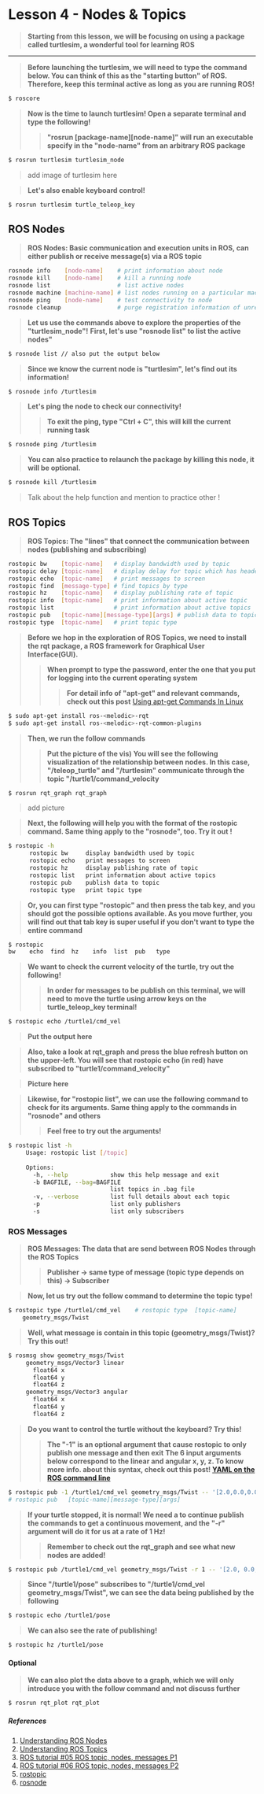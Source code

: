 # Lesson 4 - Nodes & Topics
> **Starting from this lesson, we will be focusing on using a package called turtlesim, a wonderful tool for learning ROS**
---

> **Before launching the turtlesim, we will need to type the command below. You can think of this as the "starting button" of ROS. Therefore, keep this terminal active as long as you are running ROS!**
```bash
$ roscore
```
> **Now is the time to launch turtlesim! Open a separate terminal and type the following!**
>> **"rosrun [package-name][node-name]" will run an executable specify in the "node-name" from an arbitrary ROS package**
```bash
$ rosrun turtlesim turtlesim_node
```
> add image of turtlesim here

>**Let's also enable keyboard control!**
```bash
$ rosrun turtlesim turtle_teleop_key
```

## ROS Nodes
>**ROS Nodes: Basic communication and execution units in ROS, can either publish or receive message(s) via a ROS topic**

```bash 
rosnode info    [node-name]    # print information about node
rosnode kill    [node-name]    # kill a running node
rosnode list                   # list active nodes
rosnode machine [machine-name] # list nodes running on a particular machine or list machine   
rosnode ping    [node-name]    # test connectivity to node
rosnode cleanup                # purge registration information of unreachable nodes
```
> **Let us use the commands above to explore the properties of the "turtlesim_node"!**
> **First, let's use "rosnode list" to list the active nodes"**
```bash
$ rosnode list // also put the output below
```
> **Since we know the current node is "turtlesim", let's find out its information!**
```bash
$ rosnode info /turtlesim
```
> **Let's ping the node to check our connectivity!**
>> **To exit the ping, type "Ctrl + C", this will kill the current running task**
```bash
$ rosnode ping /turtlesim
```
> **You can also practice to relaunch the package by killing this node, it will be optional.**
```bash
$ rosnode kill /turtlesim
```
>Talk about the help function and mention to practice other !




## ROS Topics
>**ROS Topics: The "lines" that connect the communication between nodes (publishing and subscribing)**

```bash
rostopic bw    [topic-name]   # display bandwidth used by topic
rostopic delay [topic-name]   # display delay for topic which has header
rostopic echo  [topic-name]   # print messages to screen
rostopic find  [message-type] # find topics by type
rostopic hz    [topic-name]   # display publishing rate of topic
rostopic info  [topic-name]   # print information about active topic
rostopic list                 # print information about active topics
rostopic pub   [topic-name][message-type][args] # publish data to topic
rostopic type  [topic-name]   # print topic type
```
>**Before we hop in the exploration of ROS Topics, we need to install the rqt package, a ROS framework for Graphical User Interface(GUI).**
>>**When prompt to type the password, enter the one that you put for logging into the current operating system**
>>>**For detail info of "apt-get" and relevant commands, check out this post**
>>>[Using apt-get Commands In Linux](https://itsfoss.com/apt-get-linux-guide/)
```bash
$ sudo apt-get install ros-<melodic>-rqt
$ sudo apt-get install ros-<melodic>-rqt-common-plugins
```
>**Then, we run the follow commands**
>>**Put the picture of the vis)  You will see the following visualization of the relationship between nodes. In this case, "/teleop_turtle" and "/turtlesim" communicate through the topic "/turtle1/command_velocity**
```bash
$ rosrun rqt_graph rqt_graph
```
>add picture

>**Next, the following will help you with the format of the rostopic command. Same thing apply to the "rosnode", too. Try it out !**
```bash
$ rostopic -h
      rostopic bw     display bandwidth used by topic
      rostopic echo   print messages to screen
      rostopic hz     display publishing rate of topic    
      rostopic list   print information about active topics
      rostopic pub    publish data to topic
      rostopic type   print topic type
```
>**Or, you can first type "rostopic" and then press the tab key, and you should got the possible options available. As you move further, you will find out that tab key is super useful if you don't want to type the entire command**
```bash
$ rostopic
bw    echo  find  hz    info  list  pub   type 
```
>**We want to check the current velocity of the turtle, try out the following!**
>>**In order for messages to be publish on this terminal, we will need to move the turtle using arrow keys on the turtle_teleop_key terminal!**
```bash
$ rostopic echo /turtle1/cmd_vel
```
>**Put the output here**

>**Also, take a look at rqt_graph and press the blue refresh button on the upper-left. You will see that rostopic echo (in red) have subscribed to "turtle1/command_velocity"**

>**Picture here**

>**Likewise, for "rostopic list", we can use the following command to check for its arguments. Same thing apply to the commands in "rosnode" and others**
>>**Feel free to try out the arguments!**
```bash
$ rostopic list -h
     Usage: rostopic list [/topic]
     
     Options:
       -h, --help            show this help message and exit
       -b BAGFILE, --bag=BAGFILE
                             list topics in .bag file
       -v, --verbose         list full details about each topic
       -p                    list only publishers
       -s                    list only subscribers
```
### ROS Messages
> **ROS Messages: The data that are send between ROS Nodes through the ROS Topics**
>>**Publisher -> same type of message (topic type depends on this) -> Subscriber**

> **Now, let us try out the follow command to determine the topic type!**
```bash
$ rostopic type /turtle1/cmd_vel    # rostopic type  [topic-name]
    geometry_msgs/Twist
```
> **Well, what message is contain in this topic (geometry_msgs/Twist)? Try this out!**
```bash
$ rosmsg show geometry_msgs/Twist
     geometry_msgs/Vector3 linear
       float64 x
       float64 y
       float64 z
     geometry_msgs/Vector3 angular
       float64 x
       float64 y
       float64 z
```
>**Do you want to control the turtle without the keyboard? Try this!**
>>**The "-1" is an optional argument that cause rostopic to only publish one message and then exit**
**The 6 input arguments below correspond to the linear and angular x, y, z. To know more info. about this syntax, check out this post! [YAML on the ROS command line](http://wiki.ros.org/ROS/YAMLCommandLine)**
```bash
$ rostopic pub -1 /turtle1/cmd_vel geometry_msgs/Twist -- '[2.0,0.0,0.0]' '[0.0,0.0,1.8]'       
# rostopic pub   [topic-name][message-type][args]
```

>**If your turtle stopped, it is normal! We need a to continue publish the commands to get a continuous movement, and the "-r" argument will do it for us at a rate of 1 Hz!**
>>**Remember to check out the rqt_graph and see what new nodes are added!**
```bash
$ rostopic pub /turtle1/cmd_vel geometry_msgs/Twist -r 1 -- '[2.0, 0.0, 0.0]' '[0.0, 0.0, -1.8]'
```

>**Since "/turtle1/pose" subscribes to "/turtle1/cmd_vel geometry_msgs/Twist", we can see the data being published by the following**
```bash
$ rostopic echo /turtle1/pose
```
>**We can also see the rate of publishing!**
```bash
$ rostopic hz /turtle1/pose
```
#### Optional
>**We can also plot the data above to a graph, which we will only introduce you with the follow command and not discuss further**
```bash
$ rosrun rqt_plot rqt_plot
```


##### *References*
1. [Understanding ROS Nodes](http://wiki.ros.org/ROS/Tutorials/UnderstandingNodes)
2. [Understanding ROS Topics](http://wiki.ros.org/ROS/Tutorials/UnderstandingTopics)
3. [ROS tutorial #05 ROS topic, nodes, messages P1](https://www.youtube.com/watch?v=Hw0l7YE0Yis&list=PLk51HrKSBQ8-jTgD0qgRp1vmQeVSJ5SQC&index=5&ab_channel=ShawnChen)
4. [ROS tutorial #06 ROS topic, nodes, messages P2](https://www.youtube.com/watch?v=a_xeK1HdVPg&list=PLk51HrKSBQ8-jTgD0qgRp1vmQeVSJ5SQC&index=6&ab_channel=ShawnChen)
5. [rostopic](http://wiki.ros.org/rostopic)
6. [rosnode](http://wiki.ros.org/rosnode)